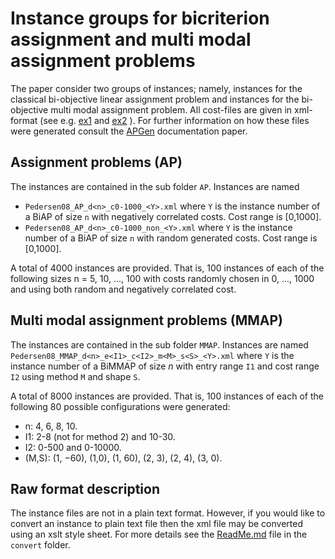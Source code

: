 # Instance groups for bicriterion assignment and multi modal assignment problems

The paper consider two groups of instances; namely, instances for the classical bi-objective linear 
assignment problem and instances for the bi-objective multi modal assignment problem. All cost-files
are given in xml-format (see e.g. [ex1](./instances/xml/AP/Pedersen08_AP_d5_c0-1000_36.xml) and
[ex2](./instances/xml/AP/Pedersen08_MMAP_d4_e2-8_c0-500_m3_s0_09.xml) ). For further information on
how these files were generated consult the 
[APGen](http://www.research.relund.dk/publications/pdf/relund06a.pdf) documentation paper.


## Assignment problems (AP)

The instances are contained in the sub folder `AP`. Instances are named 

- `Pedersen08_AP_d<n>_c0-1000_<Y>.xml` where `Y` is the instance number of a BiAP of size `n` with 
   negatively correlated costs. Cost range is [0,1000].
- `Pedersen08_AP_d<n>_c0-1000_non_<Y>.xml` where `Y` is the instance number of a BiAP of size `n` with 
   random generated costs. Cost range is [0,1000].

A total of 4000 instances are provided. That is, 100 instances of each of the following sizes 
n = 5, 10, ..., 100 with costs randomly chosen in 0, ..., 1000 and using both random and negatively
correlated cost.

## Multi modal assignment problems (MMAP)

The instances are contained in the sub folder `MMAP`. Instances are named
`Pedersen08_MMAP_d<n>_e<I1>_c<I2>_m<M>_s<S>_<Y>.xml` where `Y` is the instance number of a BiMMAP of
size $n$ with entry range `I1` and cost range `I2` using method `M` and shape `S`.

A total of 8000 instances are provided. That is, 100 instances of each of the
following 80 possible configurations were generated:

- n: 4, 6, 8, 10.
- I1: 2-8 (not for method 2) and 10-30.
- I2: 0-500 and 0-10000.
- (M,S): (1, −60), (1,0), (1, 60), (2, 3), (2, 4), (3, 0).



## Raw format description

The instance files are not in a plain text format. However, if you would like to convert an instance
to plain text file then the xml file may be converted using an xslt style sheet. For more details 
see the [ReadMe.md](../convert/ReadMe.md) file in the `convert` folder.




